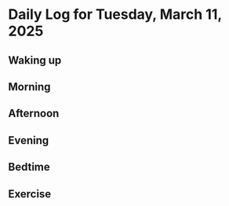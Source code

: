 # Daily Log for Tuesday, March 11, 2025

## Waking up

## Morning

## Afternoon

## Evening

## Bedtime

## Exercise
